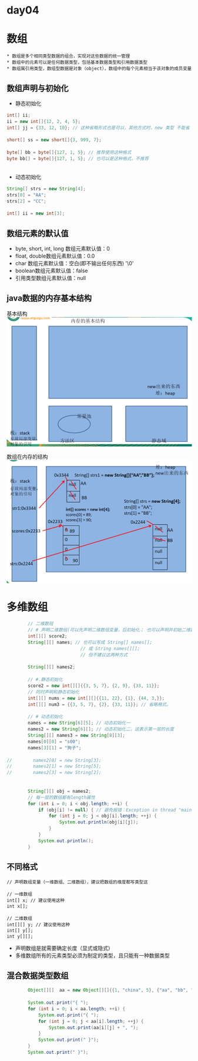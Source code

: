 day04
==

# 数组
```text
* 数组是多个相同类型数据的组合，实现对这些数据的统一管理
* 数组中的元素可以是任何数据类型，包括基本数据类型和引用数据类型
* 数组属引用类型，数组型数据是对象（object），数组中的每个元素相当于该对象的成员变量

```

## 数组声明与初始化
* 静态初始化
```java
int[] ii;
ii = new int[]{12, 2, 4, 5};
int[] jj = {33, 12, 10}; // 这种省略形式也是可以，其他方式时，new 类型 不能省

short[] ss = new short[]{3, 999, 7};

byte[] bb = byte[]{127, 1, 5}; // 推荐使用这种格式
byte bb[] = byte[]{127, 1, 5}; // 也可以是这种格式，不推荐



```

* 动态初始化
```java
String[] strs = new String[4];
strs[0] = "AA";
strs[2] = "CC";

int[] ii = new int[3];

```

## 数组元素的默认值
* byte, short, int, long 数组元素默认值：0
* float, double数组元素默认值：0.0
* char 数组元素默认值：空白(即不输出任何东西) '\0'
* boolean数组元素默认值：false
* 引用类型数组元素默认值：null

## java数据的内存基本结构
基本结构
![内存基本结构](./images/内存基本结构.png)

数组在内存的结构
![数组内存结构](./images/数组在内存中的结构.png)


# 多维数组
```java
        // 二维数组
        // # 声明二维数组(可以先声明二维数组变量，后初始化； 也可以声明并初始二维数组)
        int[][] score2;
        String[][] names; // 也可以写成 String[] names[];
                            // 或 String names[][];
                            // 但不建议这两种方式

        String[][] names2;

        // #.静态初始化
        score2 = new int[][]{{3, 5, 7}, {2, 9}, {33, 11}};
        // 同时声明和静态初始化
        int[][] nums = new int[][]{{11, 22}, {1}, {44, 3,}};
        int[][] num3 = {{3, 5, 7}, {2}, {33, 11}}; // 省略格式。

        // # 动态初始化
        names = new String[6][5]; // 动态初始化一
        names2 = new String[6][]; // 动态初始化二，这表示第一层的长度
        String[][] names3 = new String[8][3];
        names[0][0] = "s00";
        names[3][1] = "狗子";

//        names2[0] = new String[3];
//        names2[1] = new String[5];
//        names2[3] = new String[2];


        String[][] obj = names2;
        // 每一层的数组都有length属性
        for (int i = 0; i < obj.length; ++i) {
            if (obj[i] != null) { // 避免报错：Exception in thread "main" java.lang.NullPointerException
                for (int j = 0; j < obj[i].length; ++j) {
                    System.out.println(obj[i][j]);
                }
            }
            System.out.println();
        }
```

## 不同格式
```text
// 声明数组变量（一维数组、二维数组），建议把数组的维度都写类型这

// 一维数组
int[] x; // 建议使用这种
int x[];

// 二维数组
int[][] y; // 建议使用这种
int[] y[];
int y[][];

```

* 声明数组是就需要确定长度（显式或隐式）
* 多维数组所有的元素类型必须为制定的类型，且只能有一种数据类型

## 混合数据类型数组
```java
        Object[][]  aa = new Object[][]{{1, "china", 5}, {"aa", "bb", "bb"}, {2.3, 3,14}};

        System.out.print("{ ");
        for (int i = 0; i < aa.length; ++i) {
            System.out.print("{ ");
            for (int j = 0; j < aa[i].length; ++j) {
                System.out.print(aa[i][j] + ", ");
            }
            System.out.print(" }");
        }
        System.out.print(" }");

```